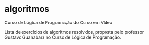 # algoritmos
 Curso de Lógica de Programação do Curso em Vídeo

Lista de exercícios de algoritmos resolvidos, proposta pelo professor Gustavo Guanabara no Curso de Lógica de Programação.